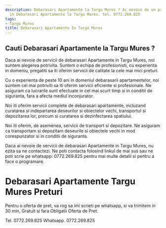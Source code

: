 ```yaml
---
description: Debarasari Apartamente la Targu Mures ? Ai nevoie de un profesionist
  in Debarasari Apartamente la Targu Mures. tel. 0772.269.825
tags:
- Targu Mures
title: Debarasari Apartamente In Targu Mures
---
```



## Cauti Debarasari Apartamente la Targu Mures ?

Daca ai nevoie de servicii de debarasari Apartamente in Targu Mures, noi suntem alegerea potrivita. Suntem o echipa de profesionisti, cu experienta in domeniu, pregatiti sa iti oferim servicii de calitate la cele mai mici preturi.

Cu o experienta de peste 10 ani in domeniul debarasarii apartamentelor, noi suntem cei mai potriviti sa iti oferim servicii eficiente si profesionale. Ne asiguram ca lucrarile sunt efectuate in cel mai scurt timp si in conditii de siguranta, fara a afecta mediul inconjurator.

Noi iti oferim servicii complete de debarasari apartamente, incluzand curatarea si indepartarea deseurilor si obiectelor vechi, transportul si depozitarea lor, precum si curatarea si dezinfectarea spatiului.

Noi iti oferim, de asemenea, servicii de transport si depozitare. Ne asiguram ca transportam si depozitam deseurile si obiectele vechi in mod corespunzator si in conditii de siguranta.

Daca ai nevoie de servicii de debarasari Apartamente in Targu Mures, nu ezita sa ne contactezi. Ne poti contacta folosind linkul de mai sus sau ne poti scrie pe whatsapp: 0772.269.825 pentru mai multe detalii si pentru a face o programare.

# Debarasari Apartamente Targu Mures Preturi
Pentru o oferta de pret, va rog sa imi scrieti pe whatsapp, si va trimitem in 30 min, Gratuit si fara Obligatii Oferta de Pret.

Tel. 0772.269.825
Whatsapp. 0772.269.825
